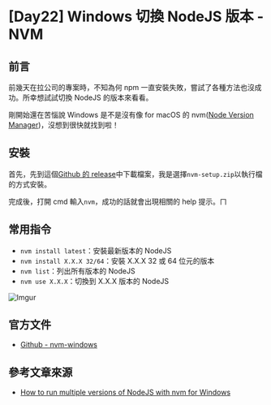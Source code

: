 # [Day22] Windows 切換 NodeJS 版本 - NVM

## 前言

前幾天在拉公司的專案時，不知為何 npm 一直安裝失敗，嘗試了各種方法也沒成功。所幸想試試切換 NodeJS 的版本來看看。

剛開始還在苦惱說 Windows 是不是沒有像 for macOS 的 nvm([Node Version Manager](https://github.com/creationix/nvm))，沒想到很快就找到啦！

## 安裝

首先，先到這個[Github 的 release](https://github.com/coreybutler/nvm-windows/releases)中下載檔案，我是選擇`nvm-setup.zip`以執行檔的方式安裝。

完成後，打開 cmd 輸入`nvm`，成功的話就會出現相關的 help 提示。ㄇ

## 常用指令

- `nvm install latest`：安裝最新版本的 NodeJS
- `nvm install X.X.X 32/64`：安裝 X.X.X 32 或 64 位元的版本
- `nvm list`：列出所有版本的 NodeJS
- `nvm use X.X.X`：切換到 X.X.X 版本的 NodeJS

![Imgur](https://i.imgur.com/yCH06rA.png)

## 官方文件

- [Github - nvm-windows](https://github.com/coreybutler/nvm-windows)

## 參考文章來源

- [How to run multiple versions of NodeJS with nvm for Windows](https://medium.com/appseed-io/how-to-run-multiple-versions-of-node-js-with-nvm-for-windows-ffbe5c7a2b47)
